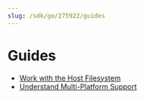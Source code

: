```yaml
---
slug: /sdk/go/275922/guides
---
```


# Guides

- [Work with the Host Filesystem](./guides/421437-work-with-host-filesystem.md)
- [Understand Multi-Platform Support](./guides/406009-multiplatform-support.md)
